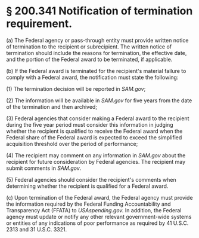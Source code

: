 # § 200.341   Notification of termination requirement.

(a) The Federal agency or pass-through entity must provide written notice of termination to the recipient or subrecipient. The written notice of termination should include the reasons for termination, the effective date, and the portion of the Federal award to be terminated, if applicable.


(b) If the Federal award is terminated for the recipient's material failure to comply with a Federal award, the notification must state the following:


(1) The termination decision will be reported in *SAM.gov*;


(2) The information will be available in *SAM.gov* for five years from the date of the termination and then archived;


(3) Federal agencies that consider making a Federal award to the recipient during the five year period must consider this information in judging whether the recipient is qualified to receive the Federal award when the Federal share of the Federal award is expected to exceed the simplified acquisition threshold over the period of performance;


(4) The recipient may comment on any information in *SAM.gov* about the recipient for future consideration by Federal agencies. The recipient may submit comments in *SAM.gov*.


(5) Federal agencies should consider the recipient's comments when determining whether the recipient is qualified for a Federal award.


(c) Upon termination of the Federal award, the Federal agency must provide the information required by the Federal Funding Accountability and Transparency Act (FFATA) to *USAspending.gov.* In addition, the Federal agency must update or notify any other relevant government-wide systems or entities of any indications of poor performance as required by 41 U.S.C. 2313 and 31 U.S.C. 3321.






